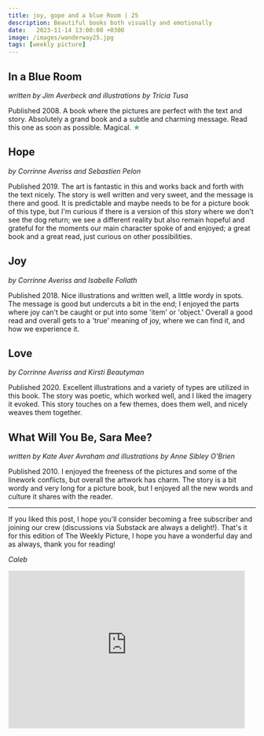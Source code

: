 ```yaml
---
title: joy, gope and a blue Room | 25
description: Beautiful books both visually and emotionally
date:   2023-11-14 13:00:00 +0300
image: /images/wanderway25.jpg
tags: [weekly picture]
---
```


## In a Blue Room 

*written by Jim Averbeck and illustrations by Tricia Tusa*

Published 2008. A book where the pictures are perfect with the text and story. Absolutely a grand book and a subtle and charming message. Read this one as soon as possible. Magical. <h style="color:#5ABB71;">★</h>

## Hope

*by Corrinne Averiss and Sebastien Pelon*

Published 2019. The art is fantastic in this and works back and forth with the text nicely. The story is well written and very sweet, and the message is there and good. It is predictable and maybe needs to be for a picture book of this type, but I'm curious if there is a version of this story where we don't see the dog return; we see a different reality but also remain hopeful and grateful for the moments our main character spoke of and enjoyed; a great book and a great read, just curious on other possibilities.

## Joy

*by Corrinne Averiss and Isabelle Follath*

Published 2018. Nice illustrations and written well, a little wordy in spots. The message is good but undercuts a bit in the end; I enjoyed the parts where joy can't be caught or put into some 'item' or 'object.' Overall a good read and overall gets to a 'true' meaning of joy, where we can find it, and how we experience it.

## Love

*by Corrinne Averiss and Kirsti Beautyman*

Published 2020. Excellent illustrations and a variety of types are utilized in this book. The story was poetic, which worked well, and I liked the imagery it evoked. This story touches on a few themes, does them well, and nicely weaves them together.

## What Will You Be, Sara Mee?

*written by Kate Aver Avraham and illustrations by Anne Sibley O'Brien*

Published 2010. I enjoyed the freeness of the pictures and some of the linework conflicts, but overall the artwork has charm. The story is a bit wordy and very long for a picture book, but I enjoyed all the new words and culture it shares with the reader.

***

If you liked this post, I hope you'll consider becoming a free subscriber and joining our crew (discussions via Substack are always a delight!). That's it for this edition of The Weekly Picture, I hope you have a wonderful day and as always, thank you for reading!

*Caleb*
    
<iframe src="https://thewanderway.substack.com/embed" width="480" height="320" style="border:1px solid #EEE; background:white;" frameborder="0" scrolling="no"></iframe>
